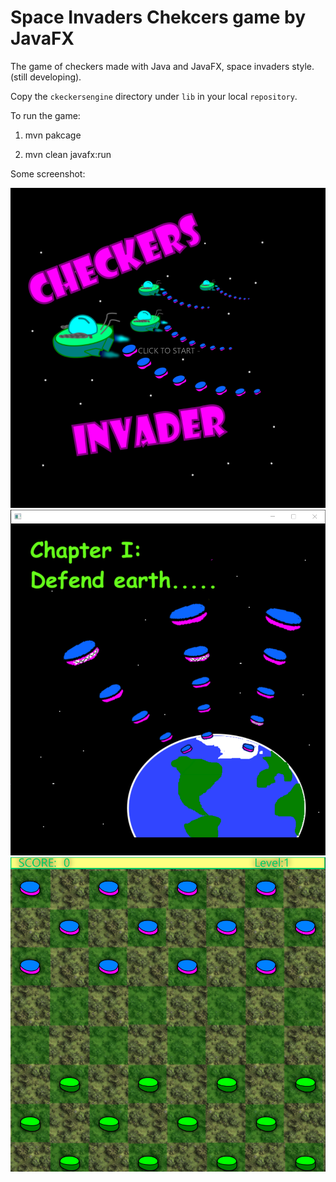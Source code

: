 
# Space Invaders Chekcers game by JavaFX
The game of checkers made with Java and JavaFX, space invaders style.(still developing).

Copy the `ckeckersengine` directory  under `lib` in  your local `repository`.

To run the game: 

1. mvn pakcage 

2. mvn clean javafx:run

Some screenshot:

![screenshot1](https://github.com/alegithub72/checkersjavafx/blob/master/screesho_check_1.PNG)
<br>
![screenshot3](https://github.com/alegithub72/checkersjavafx/blob/master/screesho_check_4.PNG)
<br>
![screenshot2](https://github.com/alegithub72/checkersjavafx/blob/master/screesho_check_2.PNG)
